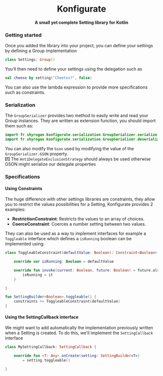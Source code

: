 <h1 align="center">Konfigurate</h1>
<div align="center">
  <strong>A small yet complete Setting library for Kotlin</strong>
</div>

### Getting started

Once you added the library into your project, you can define your settings
by defining a Group implementation

````kotlin
class Settings: Group()
````
You'll then need to define your settings using the delegation such as
````kotlin
val cheese by setting("Cheetos?", false)
````
You can also use the lambda expression to provide more specifications such as
constraints.

### Serialization

The ``GroupSerializer`` provides two method to easily write and read your Group instances.
They are written as extension function, you should import them such as:
````kotlin
import fr.shyrogan.konfigurate.serialization.GroupSerializer.serialize
import fr.shyrogan.konfigurate.serialization.GroupSerializer.deserialize
````

You can also modify the ``Gson`` used by modifying the value of the ``GroupSerializer.GSON`` property.  
**[!]** The ``AntiDelegateExclusionStrategy`` should always be used otherwise GSON might serialize our delegate properties

### Specifications

#### Using Constraints

The huge difference with other settings libraries are constraints, they allow
you to restrict the values possibilities for a Setting, Konfigurate provides 2 examples:  
- **RestrictionConstraint**: Restricts the values to an array of choices.
- **CoerceConstraint**: Coerces a number setting between two values.

They can also be used as a way to implement interfaces for example a ``Toggleable`` interface
which defines a ``isRunning`` boolean can be implemented using:
````kotlin
class ToggleableConstraint(defaultValue: Boolean): Constraint<Boolean> {

    override var isRunning: Boolean = defaultValue

    override fun invoke(current: Boolean, future: Boolean) = future.also {
        isRunning = it
    }

}

fun SettingBuilder<Boolean>.toggleable() {
    constraints += ToggleableConstraint(defaultValue)
}
````

#### Using the SettingCallback interface

We might want to add automatically the implementation previously written when a Setting is created.
To do this, we'll implement the ``SettingCallback`` interface

````kotlin
class MySettingCallback: SettingCallback {

    override fun <T: Any> onCreate(setting: SettingBuilder<T>)
        = setting.toggleable()

}
````